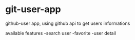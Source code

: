 # git-user-app

github-user app, using github api to get users informations

available features
-search user
-favorite
-user detail
